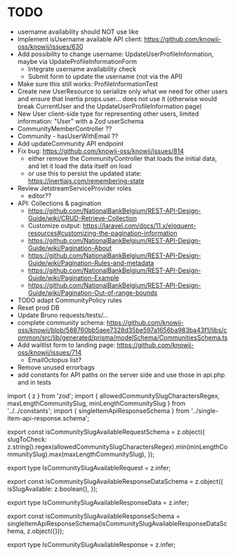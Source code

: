 # TODO

- username availability should NOT use like
- Implement isUsername available API client: https://github.com/knowii-oss/knowii/issues/630
- Add possibility to change username: UpdateUserProfileInformation, maybe via UpdateProfileInformationForm
  - Integrate username availability check
  - Submit form to update the username (not via the API)
- Make sure this still works: ProfileInformationTest
- Create new UserResource to serialize only what we need for other users and ensure that Inertia props.user... does not use it (otherwise would break CurrentUser and the UpdateUserProfileInformation page)
- New User client-side type for representing other users, limited information: "User" with a Zod userSchema
- CommunityMemberController ??
- Community - hasUserWithEmail ??
- Add updateCommunity API endpoint
- Fix bug: https://github.com/knowii-oss/knowii/issues/814
  - either remove the CommunityController that loads the initial data, and let it load the data itself on load
  - or use this to persist the updated state: https://inertiajs.com/remembering-state
- Review JetstreamServiceProvider roles
  - editor??
- API: Collections & pagination
  - https://github.com/NationalBankBelgium/REST-API-Design-Guide/wiki/CRUD-Retrieve-Collection
  - Customize output: https://laravel.com/docs/11.x/eloquent-resources#customizing-the-pagination-information
  - https://github.com/NationalBankBelgium/REST-API-Design-Guide/wiki/Pagination-About
  - https://github.com/NationalBankBelgium/REST-API-Design-Guide/wiki/Pagination-Rules-and-metadata
  - https://github.com/NationalBankBelgium/REST-API-Design-Guide/wiki/Pagination-Example
  - https://github.com/NationalBankBelgium/REST-API-Design-Guide/wiki/Pagination-Out-of-range-bounds
- TODO adapt CommunityPolicy rules
- Reset prod DB
- Update Bruno requests/tests/...
- complete community schema: https://github.com/knowii-oss/knowii/blob/588760bb5aee7328d35be597a1656ba983ba43f1/libs/common/src/lib/generated/prisma/modelSchema/CommunitiesSchema.ts
- Add waitlist form to landing page: https://github.com/knowii-oss/knowii/issues/714
  - EmailOctopus list?
- Remove unused errorbags
- add constants for API paths on the server side and use those in api.php and in tests

import { z } from 'zod';
import { allowedCommunitySlugCharactersRegex, maxLengthCommunitySlug, minLengthCommunitySlug } from '../../constants';
import { singleItemApiResponseSchema } from '../single-item-api-response.schema';

export const isCommunitySlugAvailableRequestSchema = z.object({
slugToCheck: z.string().regex(allowedCommunitySlugCharactersRegex).min(minLengthCommunitySlug).max(maxLengthCommunitySlug),
});

export type IsCommunitySlugAvailableRequest = z.infer<typeof isCommunitySlugAvailableRequestSchema>;

export const isCommunitySlugAvailableResponseDataSchema = z.object({
isSlugAvailable: z.boolean(),
});

export type IsCommunitySlugAvailableResponseData = z.infer<typeof isCommunitySlugAvailableResponseDataSchema>;

export const isCommunitySlugAvailableResponseSchema = singleItemApiResponseSchema(isCommunitySlugAvailableResponseDataSchema, z.object({}));

export type IsCommunitySlugAvailableResponse = z.infer<typeof isCommunitySlugAvailableResponseSchema>;
